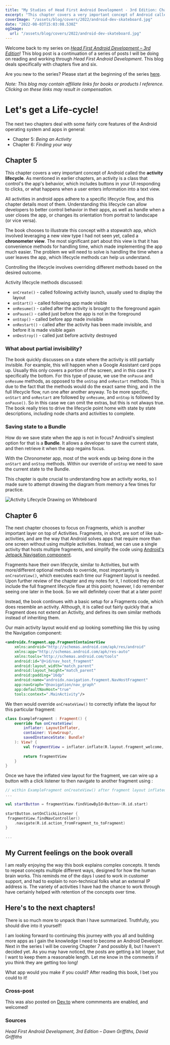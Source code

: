 ```yaml
---
title: "My Studies of Head First Android Development - 3rd Edition: Chapters 5 & 6"
excerpt: "This chapter covers a very important concept of Android called the activity lifecycle. As mentioned in earlier chapters, an activity is a class that control's the app's behavior, which includes buttons in your UI responding to clicks, or what happens when a user enters information into a text view."
coverImage: "/assets/blog/covers/2022/android-dev-skateboard.jpg"
date: "2022-08-03T15:03:08.530Z"
ogImage:
  url: "/assets/blog/covers/2022/android-dev-skateboard.jpg"
---
```


Welcome back to my series on [*Head First Android Development – 3rd Edition*](https://amzn.to/3JoTixn)! This blog post is a continuation of a series of posts I will be doing on reading and working through *Head First Android Development*. This blog deals specifically with chapters five and six. 

Are you new to the series? Please start at the beginning of the series [here](/posts/2022-07-18-hfade3-chapter1-2). 

*Note: This blog may contain affiliate links for books or products I reference. Clicking on these links may result in compensation.*

# Let's get a Life-cycle!
The next two chapters deal with some fairly core features of the Android operating system and apps in general:
- Chapter 5: *Being an Activity*
- Chapter 6: *Finding your way*

## Chapter 5
This chapter covers a very important concept of Android called the **activity lifecycle**. As mentioned in earlier chapters, an activity is a class that control's the app's behavior, which includes buttons in your UI responding to clicks, or what happens when a user enters information into a text view.

All activities in android apps adhere to a specific lifecycle flow, and this chapter details most of them. Understanding this lifecycle can allow developers to better control behavior in their apps, as well as handle when a user closes the app, or changes its orientation from portrait to landscape (or vice versa).

The book chooses to illustrate this concept with a stopwatch app, which involved leveraging a new view type I had not seen yet, called a **chronometer view**. The most significant part about this view is that it has convenience methods for handling time, which made implementing the app much easier. The problem we will need to solve is handling the time when a user leaves the app, which lifecycle methods can help us understand.

Controlling the lifecycle involves overriding different methods based on the desired outcome.

Activity lifecycle methods discussed:
- `onCreate()` - called following activity launch, usually used to display the layout
- `onStart()` - called following app made visible
- `onResume()` - called after the activity is brought to the foreground again
- `onPause()` - called just before the app is not in the foreground
- `onStop()` - called before app made invisible
- `onRestart()` - called after the activity has been made invisible, and before it is made visible again
- `onDestroy()` - called just before activity destroyed

### What about partial invisibility?
The book quickly discusses on a state where the activity is still partially invisible. For example, this will happen when a Google Assistant card pops up. Usually this only covers a portion of the screen, and in this case it's specifically the bottom. For this type of pause, we use the `onPause` and `onResume` methods, as opposed to the `onStop` and `onRestart` methods. This is due to the fact that the methods would do the exact same thing, and in the full lifecycle flow, run one after another anyway. To be more specific, `onStart` and `onRestart` are followed by `onResume`, and `onStop` is followed by `onPause()`. So in this case we can omit the extras, but this is not always true. The book really tries to drive the lifecycle point home with state by state descriptions, including node charts and activities to complete.

### Saving state to a Bundle
How do we save state when the app is not in focus? Android's simplest option for that is a **Bundle**. It allows a developer to save the current state, and then retrieve it when the app regains focus.

With the Chronometer app, most of the work ends up being done in the `onStart` and `onStop` methods. Within our override of `onStop` we need to save the current state to the Bundle. 

This chapter is quite crucial to understanding how an activity works, so I made sure to attempt drawing the diagram from memory a few times for practice.

![Activity Lifecycle Drawing on Whiteboard](../images/activity_lifeCycle_drawing.jpeg)

## Chapter 6
The next chapter chooses to focus on Fragments, which is another important layer on top of Activities. Fragments, in short, are sort of like sub-activities, and are the way that Android solves apps that require more than one screen without using multiple activities. Instead, we can use a single activity that hosts multiple fragments, and simplify the code using [Android's Jetpack Navigation component](https://developer.android.com/guide/navigation/).

Fragments have their own lifecycle, similar to Activities, but with more/different optional methods to override, most importantly is `onCreateView()`, which executes each time our Fragment layout is needed. Upon further review of the chapter and my notes for it, I noticed they do not include the full fragment lifecycle flow at this point; however, I do remember seeing one later in the book. So we will definitely cover that at a later point!

Instead, the book continues with a basic setup for a Fragments code, which does resemble an activity. Although, it is called out fairly quickly that a Fragment does not extend an Activity, and defines its own similar methods instead of inheriting them.

Our main activity layout would end up looking something like this by using the Navigation component:
```xml
<androidx.fragment.app.FragmentContainerView  
    xmlns:android="http://schemas.android.com/apk/res/android"  
    xmlns:app="http://schemas.android.com/apk/res-auto"  
    xmlns:tools="http://schemas.android.com/tools"  
    android:id="@+id/nav_host_fragment"  
    android:layout_width="match_parent"  
    android:layout_height="match_parent"  
    android:padding="16dp"  
    android:name="androidx.navigation.fragment.NavHostFragment"  
    app:navGraph="@navigation/nav_graph"  
    app:defaultNavHost="true"  
    tools:context=".MainActivity"/>
```

We then would override `onCreateView()` to correctly inflate the layout for this particular fragment:
```kotlin
class ExampleFragment : Fragment() {  
    override fun onCreateView(  
        inflater: LayoutInflater,  
        container: ViewGroup?,  
        savedInstanceState: Bundle?  
    ): View? {  
        val fragmentView = inflater.inflate(R.layout.fragment_welcome, container, false)  
  
        return fragmentView  
    }  
}
```

Once we have the inflated view layout for the fragment, we can wire up a button with a click listener to then navigate to another fragment using :
```kotlin
// within ExampleFragment onCreateView() after fragment layout inflated
...

val startButton = fragmentView.findViewById<Button>(R.id.start)  
  
startButton.setOnClickListener {  
 fragmentView.findNavController()  
    .navigate(R.id.action_fromFragment_to_toFragment)  
}

...
```

## My Current feelings on the book overall
I am really enjoying the way this book explains complex concepts. It tends to repeat concepts multiple different ways, designed for how the human brain works. This reminds me of the days I used to work in customer support, and had to explain to non-technical folks what an external IP address is. The variety of activities I have had the chance to work through have certainly helped with retention of the concepts over time.

## Here's to the next chapters!
There is so much more to unpack than I have summarized. Truthfully, you should dive into it yourself! 

I am looking forward to continuing this journey with you all and building more apps as I gain the knowledge I need to become an Android Developer. Next in the series I will be covering Chapter 7 and possibly 8, but I haven't decided yet. As you may have noticed, the posts are getting a bit longer, but I want to keep them a reasonable length. Let me know in the comments if you think they are getting too long!

What app would you make if you could? After reading this book, I bet you could to it!

### Cross-post
This was also posted on [Dev.to](https://dev.to/ddaypunk/my-studies-of-head-first-android-development-3rd-edition-ch-5-6-3bfj) where commments are enabled, and welcomed!

### Sources
*Head First Android Development, 3rd Edition – Dawn Griffiths, David Griffiths*
